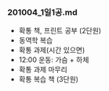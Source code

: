 ### 201004_1일1공.md

- 확통 책, 프린트 공부 (2단원)
- 동역학 복습
- 확통 과제(시간 있으면)
- 12:00 운동: 가슴 + 하체
- 확통 과제 마무리
- 확통 복습 책 (3단원)

